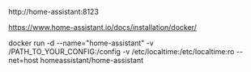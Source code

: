http://home-assistant:8123


https://www.home-assistant.io/docs/installation/docker/

docker run -d --name="home-assistant" -v /PATH_TO_YOUR_CONFIG:/config -v /etc/localtime:/etc/localtime:ro --net=host homeassistant/home-assistant
